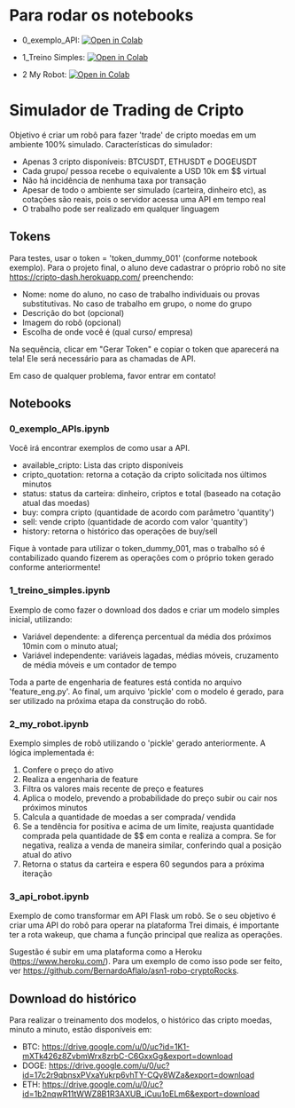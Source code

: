 # Para rodar os notebooks

- 0_exemplo_API: [![Open in Colab](https://colab.research.google.com/assets/colab-badge.svg)](https://colab.research.google.com/github/BernardoAflalo/cripto-simulator-client/blob/main/0_exemplo_APIs.ipynb)

- 1_Treino Simples: [![Open in Colab](https://colab.research.google.com/assets/colab-badge.svg)](https://colab.research.google.com/github/BernardoAflalo/cripto-simulator-client/blob/main/1_treino_simples.ipynb)

- 2 My Robot: [![Open in Colab](https://colab.research.google.com/assets/colab-badge.svg)](https://colab.research.google.com/github/BernardoAflalo/cripto-simulator-client/blob/main/2_my_robot.ipynb)


# Simulador de Trading de Cripto

Objetivo é criar um robô para fazer 'trade' de cripto moedas em um ambiente 100% simulado. Características do simulador:
- Apenas 3 cripto disponíveis: BTCUSDT, ETHUSDT e DOGEUSDT
- Cada grupo/ pessoa recebe o equivalente a USD 10k em $$ virtual
- Não há incidência de nenhuma taxa por transação
- Apesar de todo o ambiente ser simulado (carteira, dinheiro etc), as cotações são reais, pois o servidor acessa uma API em tempo real
- O trabalho pode ser realizado em qualquer linguagem

## Tokens

Para testes, usar o token = 'token_dummy_001' (conforme notebook exemplo). Para o projeto final, o aluno deve cadastrar o próprio robô no site https://cripto-dash.herokuapp.com/ preenchendo:
- Nome: nome do aluno, no caso de trabalho individuais ou provas substitutivas. No caso de trabalho em grupo, o nome do grupo
- Descrição do bot (opcional)
- Imagem do robô (opcional)
- Escolha de onde você é (qual curso/ empresa)

Na sequência, clicar em "Gerar Token" e copiar o token que aparecerá na tela! Ele será necessário para as chamadas de API.

Em caso de qualquer problema, favor entrar em contato!

## Notebooks

### 0_exemplo_APIs.ipynb

Você irá encontrar exemplos de como usar a API.

- available_cripto: Lista das cripto disponíveis
- cripto_quotation: retorna a cotação da cripto solicitada nos últimos minutos
- status: status da carteira: dinheiro, criptos e total (baseado na cotação atual das moedas)
- buy: compra cripto (quantidade de acordo com parâmetro 'quantity')
- sell: vende cripto (quantidade de acordo com valor 'quantity')
- history: retorna o histórico das operações de buy/sell

Fique à vontade para utilizar o token_dummy_001, mas o trabalho só é contabilizado quando fizerem as operações com o próprio token gerado conforme anteriormente!

### 1_treino_simples.ipynb

Exemplo de como fazer o download dos dados e criar um modelo simples inicial, utilizando:

- Variável dependente: a diferença percentual da média dos próximos 10min com o minuto atual;
- Variável independente: variáveis lagadas, médias móveis, cruzamento de média móveis e um contador de tempo

Toda a parte de engenharia de features está contida no arquivo 'feature_eng.py'. Ao final, um arquivo 'pickle' com o modelo é gerado, para ser utilizado na próxima etapa da construção do robô.

### 2_my_robot.ipynb

Exemplo simples de robô utilizando o 'pickle' gerado anteriormente. A lógica implementada é:

1. Confere o preço do ativo
2. Realiza a engenharia de feature
3. Filtra os valores mais recente de preço e features
4. Aplica o modelo, prevendo a probabilidade do preço subir ou cair nos próximos minutos
5. Calcula a quantidade de moedas a ser comprada/ vendida
6. Se a tendência for positiva e acima de um limite, reajusta quantidade comprada pela quantidade de $$ em conta e realiza a compra. Se for negativa, realiza a venda de maneira similar, conferindo qual a posição atual do ativo
7. Retorna o status da carteira e espera 60 segundos para a próxima iteração

### 3_api_robot.ipynb

Exemplo de como transformar em API Flask um robô. Se o seu objetivo é criar uma API do robô para operar na plataforma Trei dimais, é importante ter a rota wakeup, que chama a função principal que realiza as operações.

Sugestão é subir em uma plataforma como a Heroku (https://www.heroku.com/). Para um exemplo de como isso pode ser feito, ver https://github.com/BernardoAflalo/asn1-robo-cryptoRocks.

## Download do histórico

Para realizar o treinamento dos modelos, o histórico das cripto moedas, minuto a minuto, estão disponíveis em:

- BTC: https://drive.google.com/u/0/uc?id=1K1-mXTk426z8ZvbmWrx8zrbC-C6GxxGg&export=download
- DOGE: https://drive.google.com/u/0/uc?id=17c2r9qbnsxPVxaYukrp6vhTY-CQy8WZa&export=download
- ETH: https://drive.google.com/u/0/uc?id=1b2nqwR11tWWZ8B1R3AXUB_iCuu1oELm6&export=download
